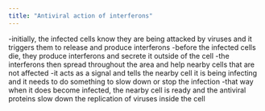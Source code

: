 ```yaml
---
title: "Antiviral action of interferons"
---
```

-initially, the infected cells know they are being attacked by viruses and it triggers them to release and produce interferons
-before the infected cells die, they produce interferons and secrete it outside of the cell
-the interferons then spread throughout the area and help nearby cells that are not affected
-it acts as a signal and tells the nearby cell it is being infecting and it needs to do something to slow down or stop the infection
-that way when it does become infected, the nearby cell is ready and the antiviral proteins slow down the replication of viruses inside the cell

